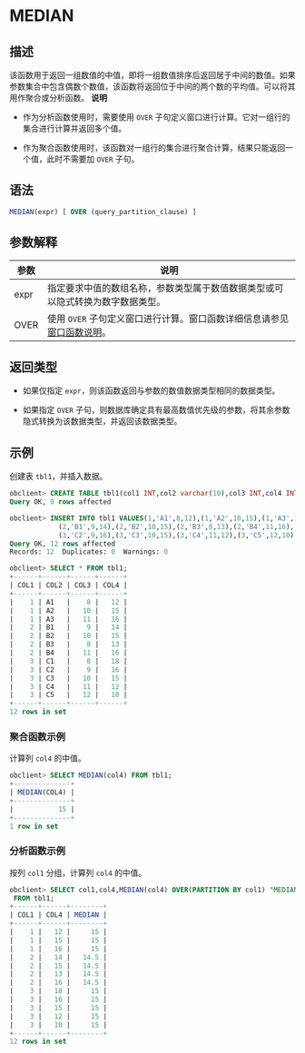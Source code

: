 MEDIAN 
===========================



描述 
-----------------------

该函数用于返回一组数值的中值，即将一组数值排序后返回居于中间的数值。如果参数集合中包含偶数个数值，该函数将返回位于中间的两个数的平均值。可以将其用作聚合或分析函数。
**说明**



* 作为分析函数使用时，需要使用 `OVER` 子句定义窗口进行计算。它对一组行的集合进行计算并返回多个值。

  

* 作为聚合函数使用时，该函数对一组行的集合进行聚合计算，结果只能返回一个值，此时不需要加 `OVER` 子句。

  




语法 
-----------------------

```sql
MEDIAN(expr) [ OVER (query_partition_clause) ]
```



参数解释 
-------------------------



|  参数  |                                           说明                                            |
|------|-----------------------------------------------------------------------------------------|
| expr | 指定要求中值的数组名称，参数类型属于数值数据类型或可以隐式转换为数字数据类型。                                                 |
| OVER | 使用 `OVER` 子句定义窗口进行计算。窗口函数详细信息请参见 [窗口函数说明](../4.analysis-functions-2/1.window-function-description.md)。 |



返回类型 
-------------------------

* 如果仅指定 `expr`，则该函数返回与参数的数值数据类型相同的数据类型。

  

* 如果指定 `OVER` 子句，则数据库确定具有最高数值优先级的参数，将其余参数隐式转换为该数据类型，并返回该数据类型。

  




示例 
-----------------------

创建表 `tbl1`，并插入数据。

```sql
obclient> CREATE TABLE tbl1(col1 INT,col2 varchar(10),col3 INT,col4 INT);
Query OK, 0 rows affected

obclient> INSERT INTO tbl1 VALUES(1,'A1',8,12),(1,'A2',10,15),(1,'A3',11,16),
            (2,'B1',9,14),(2,'B2',10,15),(2,'B3',8,13),(2,'B4',11,16),(3,'C1',8,18),
            (3,'C2',9,16),(3,'C3',10,15),(3,'C4',11,12),(3,'C5',12,10);
Query OK, 12 rows affected
Records: 12  Duplicates: 0  Warnings: 0

obclient> SELECT * FROM tbl1;
+------+------+------+------+
| COL1 | COL2 | COL3 | COL4 |
+------+------+------+------+
|    1 | A1   |    8 |   12 |
|    1 | A2   |   10 |   15 |
|    1 | A3   |   11 |   16 |
|    2 | B1   |    9 |   14 |
|    2 | B2   |   10 |   15 |
|    2 | B3   |    8 |   13 |
|    2 | B4   |   11 |   16 |
|    3 | C1   |    8 |   18 |
|    3 | C2   |    9 |   16 |
|    3 | C3   |   10 |   15 |
|    3 | C4   |   11 |   12 |
|    3 | C5   |   12 |   10 |
+------+------+------+------+
12 rows in set
```



### 聚合函数示例 

计算列 `col4` 的中值。

```sql
obclient> SELECT MEDIAN(col4) FROM tbl1;
+--------------+
| MEDIAN(COL4) |
+--------------+
|           15 |
+--------------+
1 row in set
```



### 分析函数示例 

按列 `col1` 分组，计算列 `col4` 的中值。

```sql
obclient> SELECT col1,col4,MEDIAN(col4) OVER(PARTITION BY col1) "MEDIAN"
 FROM tbl1;
+------+------+--------+
| COL1 | COL4 | MEDIAN |
+------+------+--------+
|    1 |   12 |     15 |
|    1 |   15 |     15 |
|    1 |   16 |     15 |
|    2 |   14 |   14.5 |
|    2 |   15 |   14.5 |
|    2 |   13 |   14.5 |
|    2 |   16 |   14.5 |
|    3 |   18 |     15 |
|    3 |   16 |     15 |
|    3 |   15 |     15 |
|    3 |   12 |     15 |
|    3 |   10 |     15 |
+------+------+--------+
12 rows in set
```


